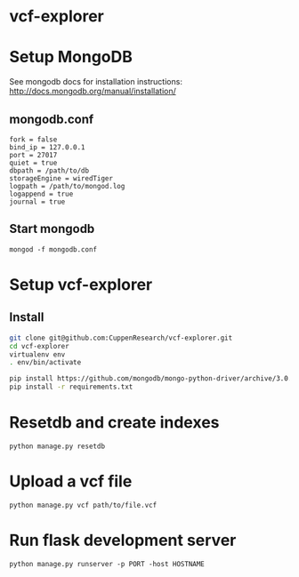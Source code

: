 # vcf-explorer

# Setup MongoDB
See mongodb docs for installation instructions: http://docs.mongodb.org/manual/installation/

## mongodb.conf
```
fork = false
bind_ip = 127.0.0.1
port = 27017
quiet = true
dbpath = /path/to/db
storageEngine = wiredTiger
logpath = /path/to/mongod.log
logappend = true
journal = true
```
## Start mongodb
```
mongod -f mongodb.conf
```

# Setup vcf-explorer
## Install
```bash
git clone git@github.com:CuppenResearch/vcf-explorer.git
cd vcf-explorer
virtualenv env
. env/bin/activate

pip install https://github.com/mongodb/mongo-python-driver/archive/3.0.1.tar.gz
pip install -r requirements.txt
```

# Resetdb and create indexes
```
python manage.py resetdb
```

# Upload a vcf file
```
python manage.py vcf path/to/file.vcf
```

# Run flask development server
```
python manage.py runserver -p PORT -host HOSTNAME
```


